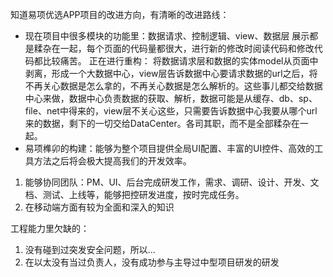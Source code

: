 知道易项优选APP项目的改进方向，有清晰的改进路线：
*  现在项目中很多模块的功能里：数据请求、控制逻辑、view、数据层 展示都是糅杂在一起，每个页面的代码量都很大，进行新的修改时阅读代码和修改代码都比较痛苦。
   正在进行重构：
   将数据请求层和数据的实体model从页面中剥离，形成一个大数据中心，view层告诉数据中心要请求数据的url之后，将不再关心数据是怎么拿的，不再关心数据是怎么解析的。这些事儿都交给数据中心来做，数据中心负责数据的获取、解析，数据可能是从缓存、db、sp、file、net中得来的，view层不关心这些，只需要告诉数据中心我要从哪个url来的数据，剩下的一切交给DataCenter。各司其职，而不是全部糅杂在一起。
*  易项榫卯的构建：能够为整个项目提供全局UI配置、丰富的UI控件、高效的工具方法之后将会极大提高我们的开发效率。


1. 能够协同团队：PM、UI、后台完成研发工作，需求、调研、设计、开发、文档、测试、上线等，能够把控研发进度，按时完成任务。
2. 在移动端方面有较为全面和深入的知识


工程能力里欠缺的：

1. 没有碰到过突发安全问题，所以...
2. 在以太没有当过负责人，没有成功参与主导过中型项目研发的研发